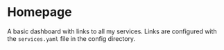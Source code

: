 # Homepage
A basic dashboard with links to all my services. Links are configured with the `services.yaml` file in the config directory.
